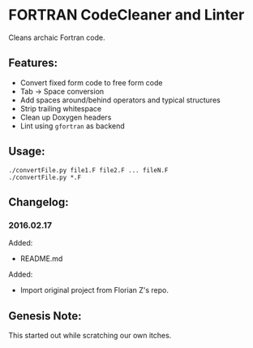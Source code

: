 # FORTRAN CodeCleaner and Linter

Cleans archaic Fortran code.

## Features:

* Convert fixed form code to free form code
* Tab -> Space conversion
* Add spaces around/behind operators and typical structures
* Strip trailing whitespace
* Clean up Doxygen headers
* Lint using `gfortran` as backend


## Usage:

```
./convertFile.py file1.F file2.F ... fileN.F
./convertFile.py *.F
```

## Changelog:

### 2016.02.17
Added:
- README.md

Added:
- Import original project from Florian Z's repo.


## Genesis Note:

This started out while scratching our own itches.
